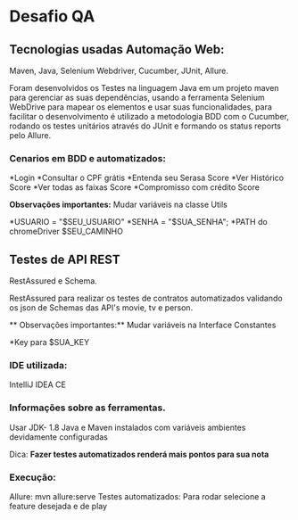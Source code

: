 # Desafio QA

## Tecnologias usadas Automação Web:
Maven, Java, Selenium Webdriver, Cucumber, JUnit, Allure.

Foram desenvolvidos os Testes na linguagem Java em um projeto maven para gerenciar as suas dependências, 
usando a ferramenta Selenium WebDrive para mapear os elementos e usar suas funcionalidades, para facilitar o desenvolvimento 
é utilizado a metodologia BDD com o Cucumber, rodando os testes unitários através do JUnit e formando os status reports pelo Allure. 

### Cenarios em BDD e automatizados:
*Login
*Consultar o CPF grátis
*Entenda seu Serasa Score
*Ver Histórico Score
*Ver todas as faixas Score
*Compromisso com crédito Score


**Observações importantes:**
Mudar variáveis na classe Utils 

*USUARIO = "$SEU_USUARIO"
*SENHA = "$SUA_SENHA";
*PATH do chromeDriver $SEU_CAMINHO


## Testes de API REST

RestAssured e Schema.

RestAssured para realizar os testes de contratos automatizados validando os json de Schemas das API's movie, tv e person.

** Observações importantes:**
Mudar variáveis na Interface Constantes 

*Key para $SUA_KEY


###  IDE utilizada:

IntelliJ IDEA CE


### Informações sobre as ferramentas.

Usar JDK- 1.8
Java e Maven instalados com variáveis ambientes devidamente configuradas

Dica: **Fazer testes automatizados renderá mais pontos para sua nota**


### Execução:
Allure: mvn allure:serve
Testes automatizados: Para rodar selecione a feature desejada e de play

